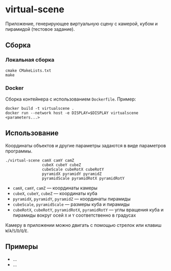 # virtual-scene

Приложение, генерирующее виртуальную сцену с камерой, кубом и пирамидой (тестовое задание).

## Сборка

### Локальная сборка

```
cmake CMakeLists.txt
make
```

### Docker

Сборка контейнера с использованием `Dockerfile`. Пример:

```
docker build -t virtualscene .
docker run --network host -e DISPLAY=$DISPLAY virtualscene <parameters...>
```

## Использование

Координаты объектов и другие параметры задаются в виде параметров программы.

```
./virtual-scene camX camY camZ
                cubeX cubeY cubeZ 
                cubeScale cubeRotX cubeRotY
                pyramidX pyramidY pyramidZ 
                pyramidScale pyramidRotX pyramidRotY
```

- `camX`, `camY`, `camZ` — координаты камеры
- `cubeX`, `cubeY`, `cubeZ` — координаты куба
- `pyramidX`, `pyramidY`, `pyramidZ` — координаты пирамиды
- `cubeScale`, `pyramidScale` — размеры куба и пирамиды
- `cubeRotX`, `cubeRotY`, `pyramidRotX`, `pyramidRotY` — углы вращения куба и пирамиды вокруг осей `X` и `Y` соответственно в градусах

Камеру в приложении можно двигать с помощью стрелок или клавиш `W`/`A`/`S`/`D`/`Q`/`E`.

## Примеры

- ...
- ...
